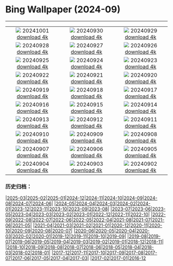 # Bing Wallpaper (2024-09)
**************
| | | |
| :----: | :----: | :----: |
| ![](https://www.bing.com/th?id=OHR.HalfDomeYosemite_ES-ES8574128580_1920x1080.jpg) 20241001 [download 4k](https://www.bing.com/th?id=OHR.HalfDomeYosemite_ES-ES8574128580_UHD.jpg) | ![](https://www.bing.com/th?id=OHR.WalrusNorway_ES-ES8405668641_1920x1080.jpg) 20240930 [download 4k](https://www.bing.com/th?id=OHR.WalrusNorway_ES-ES8405668641_UHD.jpg) | ![](https://www.bing.com/th?id=OHR.ConnecticutBridge_ES-ES8203018344_1920x1080.jpg) 20240929 [download 4k](https://www.bing.com/th?id=OHR.ConnecticutBridge_ES-ES8203018344_UHD.jpg) |
| ![](https://www.bing.com/th?id=OHR.SanSebastianFilmFestivalkicksoff_ES-ES7999513077_1920x1080.jpg) 20240928 [download 4k](https://www.bing.com/th?id=OHR.SanSebastianFilmFestivalkicksoff_ES-ES7999513077_UHD.jpg) | ![](https://www.bing.com/th?id=OHR.VeniceAerial_ES-ES7915043762_1920x1080.jpg) 20240927 [download 4k](https://www.bing.com/th?id=OHR.VeniceAerial_ES-ES7915043762_UHD.jpg) | ![](https://www.bing.com/th?id=OHR.LittleToucanet_ES-ES6890080970_1920x1080.jpg) 20240926 [download 4k](https://www.bing.com/th?id=OHR.LittleToucanet_ES-ES6890080970_UHD.jpg) |
| ![](https://www.bing.com/th?id=OHR.GiantSequoias_ES-ES6715324180_1920x1080.jpg) 20240925 [download 4k](https://www.bing.com/th?id=OHR.GiantSequoias_ES-ES6715324180_UHD.jpg) | ![](https://www.bing.com/th?id=OHR.SkaftafellWaterfall_ES-ES6245666975_1920x1080.jpg) 20240924 [download 4k](https://www.bing.com/th?id=OHR.SkaftafellWaterfall_ES-ES6245666975_UHD.jpg) | ![](https://www.bing.com/th?id=OHR.IcebergOtter_ES-ES5963215233_1920x1080.jpg) 20240923 [download 4k](https://www.bing.com/th?id=OHR.IcebergOtter_ES-ES5963215233_UHD.jpg) |
| ![](https://www.bing.com/th?id=OHR.AragonAutumnLandscape_ES-ES5440172345_1920x1080.jpg) 20240922 [download 4k](https://www.bing.com/th?id=OHR.AragonAutumnLandscape_ES-ES5440172345_UHD.jpg) | ![](https://www.bing.com/th?id=OHR.MunichBeerfest_ES-ES5226807539_1920x1080.jpg) 20240921 [download 4k](https://www.bing.com/th?id=OHR.MunichBeerfest_ES-ES5226807539_UHD.jpg) | ![](https://www.bing.com/th?id=OHR.OcracokeLight_ES-ES5015251723_1920x1080.jpg) 20240920 [download 4k](https://www.bing.com/th?id=OHR.OcracokeLight_ES-ES5015251723_UHD.jpg) |
| ![](https://www.bing.com/th?id=OHR.PiratePlayground_ES-ES9238970412_1920x1080.jpg) 20240919 [download 4k](https://www.bing.com/th?id=OHR.PiratePlayground_ES-ES9238970412_UHD.jpg) | ![](https://www.bing.com/th?id=OHR.GujoHachiman_ES-ES8969263083_1920x1080.jpg) 20240918 [download 4k](https://www.bing.com/th?id=OHR.GujoHachiman_ES-ES8969263083_UHD.jpg) | ![](https://www.bing.com/th?id=OHR.MidAutumnSingapore_ES-ES8766898553_1920x1080.jpg) 20240917 [download 4k](https://www.bing.com/th?id=OHR.MidAutumnSingapore_ES-ES8766898553_UHD.jpg) |
| ![](https://www.bing.com/th?id=OHR.WindsurferWorldChampionships_ES-ES7763895554_1920x1080.jpg) 20240916 [download 4k](https://www.bing.com/th?id=OHR.WindsurferWorldChampionships_ES-ES7763895554_UHD.jpg) | ![](https://www.bing.com/th?id=OHR.CalabriaPeperoncino_ES-ES7527352353_1920x1080.jpg) 20240915 [download 4k](https://www.bing.com/th?id=OHR.CalabriaPeperoncino_ES-ES7527352353_UHD.jpg) | ![](https://www.bing.com/th?id=OHR.RapaNuiSunrise_ES-ES7347678695_1920x1080.jpg) 20240914 [download 4k](https://www.bing.com/th?id=OHR.RapaNuiSunrise_ES-ES7347678695_UHD.jpg) |
| ![](https://www.bing.com/th?id=OHR.SunriseWallabies_ES-ES9650921909_1920x1080.jpg) 20240913 [download 4k](https://www.bing.com/th?id=OHR.SunriseWallabies_ES-ES9650921909_UHD.jpg) | ![](https://www.bing.com/th?id=OHR.DolphinReunion_ES-ES7087981116_1920x1080.jpg) 20240912 [download 4k](https://www.bing.com/th?id=OHR.DolphinReunion_ES-ES7087981116_UHD.jpg) | ![](https://www.bing.com/th?id=OHR.BarcelonaCataloniaDay_ES-ES6860997474_1920x1080.jpg) 20240911 [download 4k](https://www.bing.com/th?id=OHR.BarcelonaCataloniaDay_ES-ES6860997474_UHD.jpg) |
| ![](https://www.bing.com/th?id=OHR.BridgeLisbon_ES-ES6670987033_1920x1080.jpg) 20240910 [download 4k](https://www.bing.com/th?id=OHR.BridgeLisbon_ES-ES6670987033_UHD.jpg) | ![](https://www.bing.com/th?id=OHR.IguazuRainbow_ES-ES6461582669_1920x1080.jpg) 20240909 [download 4k](https://www.bing.com/th?id=OHR.IguazuRainbow_ES-ES6461582669_UHD.jpg) | ![](https://www.bing.com/th?id=OHR.StockholmLibrary_ES-ES6220707521_1920x1080.jpg) 20240908 [download 4k](https://www.bing.com/th?id=OHR.StockholmLibrary_ES-ES6220707521_UHD.jpg) |
| ![](https://www.bing.com/th?id=OHR.SantaCruzHummer_ES-ES5411382953_1920x1080.jpg) 20240907 [download 4k](https://www.bing.com/th?id=OHR.SantaCruzHummer_ES-ES5411382953_UHD.jpg) | ![](https://www.bing.com/th?id=OHR.GlenariffPark_ES-ES4997383293_1920x1080.jpg) 20240906 [download 4k](https://www.bing.com/th?id=OHR.GlenariffPark_ES-ES4997383293_UHD.jpg) | ![](https://www.bing.com/th?id=OHR.DuskyOwls_ES-ES4835891419_1920x1080.jpg) 20240905 [download 4k](https://www.bing.com/th?id=OHR.DuskyOwls_ES-ES4835891419_UHD.jpg) |
| ![](https://www.bing.com/th?id=OHR.LaVueltaJerez_ES-ES7910099478_1920x1080.jpg) 20240904 [download 4k](https://www.bing.com/th?id=OHR.LaVueltaJerez_ES-ES7910099478_UHD.jpg) | ![](https://www.bing.com/th?id=OHR.AlpineLakes_ES-ES4680324060_1920x1080.jpg) 20240903 [download 4k](https://www.bing.com/th?id=OHR.AlpineLakes_ES-ES4680324060_UHD.jpg) | ![](https://www.bing.com/th?id=OHR.BuracodasAraras_ES-ES4509423904_1920x1080.jpg) 20240902 [download 4k](https://www.bing.com/th?id=OHR.BuracodasAraras_ES-ES4509423904_UHD.jpg) |

### 历史归档：

|[2025-03](bing/2025-03/2025-03.md)|[2025-02](bing/2025-02/2025-02.md)|[2025-01](bing/2025-01/2025-01.md)|[2024-12](bing/2024-12/2024-12.md)|[2024-11](bing/2024-11/2024-11.md)|[2024-10](bing/2024-10/2024-10.md)|[2024-09](bing/2024-09/2024-09.md)|[2024-08](bing/2024-08/2024-08.md)|[2024-07](bing/2024-07/2024-07.md)|[2024-06](bing/2024-06/2024-06.md)|
|[2024-05](bing/2024-05/2024-05.md)|[2024-04](bing/2024-04/2024-04.md)|[2024-03](bing/2024-03/2024-03.md)|[2024-02](bing/2024-02/2024-02.md)|[2024-01](bing/2024-01/2024-01.md)|[2023-12](bing/2023-12/2023-12.md)|[2023-11](bing/2023-11/2023-11.md)|[2023-10](bing/2023-10/2023-10.md)|[2023-09](bing/2023-09/2023-09.md)|[2023-08](bing/2023-08/2023-08.md)|
|[2023-07](bing/2023-07/2023-07.md)|[2023-06](bing/2023-06/2023-06.md)|[2023-05](bing/2023-05/2023-05.md)|[2023-04](bing/2023-04/2023-04.md)|[2023-03](bing/2023-03/2023-03.md)|[2023-02](bing/2023-02/2023-02.md)|[2023-01](bing/2023-01/2023-01.md)|[2022-12](bing/2022-12/2022-12.md)|[2022-11](bing/2022-11/2022-11.md)|[2022-10](bing/2022-10/2022-10.md)|
|[2022-09](bing/2022-09/2022-09.md)|[2022-08](bing/2022-08/2022-08.md)|[2022-07](bing/2022-07/2022-07.md)|[2022-06](bing/2022-06/2022-06.md)|[2022-05](bing/2022-05/2022-05.md)|[2022-04](bing/2022-04/2022-04.md)|[2021-08](bing/2021-08/2021-08.md)|[2021-07](bing/2021-07/2021-07.md)|[2021-06](bing/2021-06/2021-06.md)|[2021-05](bing/2021-05/2021-05.md)|
|[2021-04](bing/2021-04/2021-04.md)|[2021-03](bing/2021-03/2021-03.md)|[2021-02](bing/2021-02/2021-02.md)|[2021-01](bing/2021-01/2021-01.md)|[2020-12](bing/2020-12/2020-12.md)|[2020-11](bing/2020-11/2020-11.md)|[2020-10](bing/2020-10/2020-10.md)|[2020-09](bing/2020-09/2020-09.md)|[2020-08](bing/2020-08/2020-08.md)|[2020-07](bing/2020-07/2020-07.md)|
|[2020-06](bing/2020-06/2020-06.md)|[2020-05](bing/2020-05/2020-05.md)|[2020-04](bing/2020-04/2020-04.md)|[2020-03](bing/2020-03/2020-03.md)|[2020-02](bing/2020-02/2020-02.md)|[2020-01](bing/2020-01/2020-01.md)|[2019-12](bing/2019-12/2019-12.md)|[2019-11](bing/2019-11/2019-11.md)|[2019-10](bing/2019-10/2019-10.md)|[2019-09](bing/2019-09/2019-09.md)|
|[2019-08](bing/2019-08/2019-08.md)|[2019-07](bing/2019-07/2019-07.md)|[2019-06](bing/2019-06/2019-06.md)|[2019-05](bing/2019-05/2019-05.md)|[2019-04](bing/2019-04/2019-04.md)|[2019-03](bing/2019-03/2019-03.md)|[2019-02](bing/2019-02/2019-02.md)|[2019-01](bing/2019-01/2019-01.md)|[2018-12](bing/2018-12/2018-12.md)|[2018-11](bing/2018-11/2018-11.md)|
|[2018-10](bing/2018-10/2018-10.md)|[2018-09](bing/2018-09/2018-09.md)|[2018-08](bing/2018-08/2018-08.md)|[2018-07](bing/2018-07/2018-07.md)|[2018-06](bing/2018-06/2018-06.md)|[2018-05](bing/2018-05/2018-05.md)|[2018-04](bing/2018-04/2018-04.md)|[2018-03](bing/2018-03/2018-03.md)|[2018-02](bing/2018-02/2018-02.md)|[2018-01](bing/2018-01/2018-01.md)|
|[2017-12](bing/2017-12/2017-12.md)|[2017-11](bing/2017-11/2017-11.md)|[2017-10](bing/2017-10/2017-10.md)|[2017-09](bing/2017-09/2017-09.md)|[2017-08](bing/2017-08/2017-08.md)|[2017-07](bing/2017-07/2017-07.md)|[2017-06](bing/2017-06/2017-06.md)|[2017-05](bing/2017-05/2017-05.md)|[2017-04](bing/2017-04/2017-04.md)|[2017-03](bing/2017-03/2017-03.md)|
|[2017-02](bing/2017-02/2017-02.md)|[2017-01](bing/2017-01/2017-01.md)|[2016-12](bing/2016-12/2016-12.md)